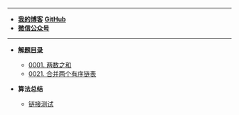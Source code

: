 <!-- docs/_sidebar.md -->
---
- [**我的博客**](https://www.cnblogs.com/kphang/)
[**GitHub**](https://github.com/KpiHang)
- [**微信公众号**](xxx)

---
- [**解题目录**](./%E8%A7%A3%E9%A2%98%E7%9B%AE%E5%BD%95.md)
  - [0001. 两数之和](notes/1-两数之和.md)   
  - [0021. 合并两个有序链表](notes/21-合并两个有序链表.md)



- **算法总结**
  - [链接测试](https://www.baidu.com/s?tn=44004473_22_oem_dg&ie=utf-8&wd=loadSidebar%3A%20%27summary.md%27%2C)